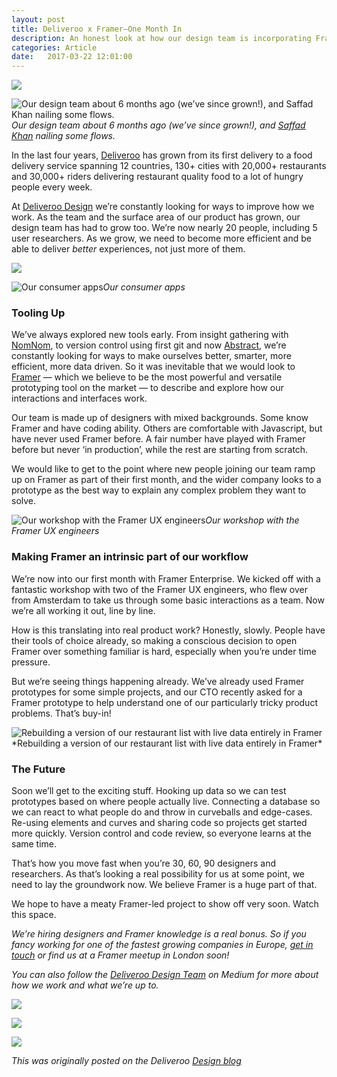 ```yaml
---
layout: post
title: Deliveroo x Framer–One Month In
description: An honest look at how our design team is incorporating Framer into our workflow.
categories: Article
date:   2017-03-22 12:01:00
---
```


![](https://cdn-images-1.medium.com/max/4000/0*ILisHfu-uqacnL85.jpg)

![Our design team about 6 months ago (we’ve since grown!), and [Saffad Khan](undefined) nailing some flows.](https://cdn-images-1.medium.com/max/11520/1*RR7AuKEioVvEWBfH_xl0JQ.jpeg)*Our design team about 6 months ago (we’ve since grown!), and [Saffad Khan](undefined) nailing some flows.*

In the last four years, [Deliveroo](https://www.deliveroo.co.uk) has grown from its first delivery to a food delivery service spanning 12 countries, 130+ cities with 20,000+ restaurants and 30,000+ riders delivering restaurant quality food to a lot of hungry people every week.

At [Deliveroo Design](https://www.deliveroo.design/) we’re constantly looking for ways to improve how we work. As the team and the surface area of our product has grown, our design team has had to grow too. We’re now nearly 20 people, including 5 user researchers. As we grow, we need to become more efficient and be able to deliver *better* experiences, not just more of them.

![](https://cdn-images-1.medium.com/max/3200/0*RM9YVIYmbRTCmSVv.)

![Our consumer apps](https://cdn-images-1.medium.com/max/3840/0*EAZwRtVSyVWfQ3cG.png)*Our consumer apps*

### Tooling Up

We’ve always explored new tools early. From insight gathering with [NomNom](https://nomnom.it/), to version control using first git and now [Abstract](https://www.abstractapp.com/), we’re constantly looking for ways to make ourselves better, smarter, more efficient, more data driven. So it was inevitable that we would look to [Framer](https://framer.com/?utm_source=Medium&utm_campaign=Deliveroo_Post&utm_medium=Blog) — which we believe to be the most powerful and versatile prototyping tool on the market — to describe and explore how our interactions and interfaces work.

Our team is made up of designers with mixed backgrounds. Some know Framer and have coding ability. Others are comfortable with Javascript, but have never used Framer before. A fair number have played with Framer before but never ‘in production’, while the rest are starting from scratch.

We would like to get to the point where new people joining our team ramp up on Framer as part of their first month, and the wider company looks to a prototype as the best way to explain any complex problem they want to solve.

![Our workshop with the Framer UX engineers](https://cdn-images-1.medium.com/max/4000/0*RQOfR9q0r-98LTSq.jpg)*Our workshop with the Framer UX engineers*

### **Making Framer an intrinsic part of our workflow**

We’re now into our first month with Framer Enterprise. We kicked off with a fantastic workshop with two of the Framer UX engineers, who flew over from Amsterdam to take us through some basic interactions as a team. Now we’re all working it out, line by line.

How is this translating into real product work? Honestly, slowly. People have their tools of choice already, so making a conscious decision to open Framer over something familiar is hard, especially when you’re under time pressure.

But we’re seeing things happening already. We’ve already used Framer prototypes for some simple projects, and our CTO recently asked for a Framer prototype to help understand one of our particularly tricky product problems. That’s buy-in!

![Rebuilding a version of our restaurant list with live data entirely in Framer](https://cdn-images-1.medium.com/max/3200/0*X4Ng6y90_9wAfvQY.)*Rebuilding a version of our restaurant list with live data entirely in Framer*

### **The Future**

Soon we’ll get to the exciting stuff. Hooking up data so we can test prototypes based on where people actually live. Connecting a database so we can react to what people do and throw in curveballs and edge-cases. Re-using elements and curves and sharing code so projects get started more quickly. Version control and code review, so everyone learns at the same time.

That’s how you move fast when you’re 30, 60, 90 designers and researchers. As that’s looking a real possibility for us at some point, we need to lay the groundwork now. We believe Framer is a huge part of that.

We hope to have a meaty Framer-led project to show off very soon. Watch this space.

*We’re hiring designers and Framer knowledge is a real bonus. So if you fancy working for one of the fastest growing companies in Europe, [get in touch](https://www.deliveroo.design) or find us at a Framer meetup in London soon!*

*You can also follow the [Deliveroo Design Team](undefined) on Medium for more about how we work and what we’re up to.*

![](https://cdn-images-1.medium.com/max/2000/1*iDDdgl0YNt5yOiz3SSnh8Q.png)

![](https://cdn-images-1.medium.com/max/2000/1*H6W5-QpHqVSRRR2N9NSe3w@2x.png)

![](https://cdn-images-1.medium.com/max/2000/1*WJp-afZyQk72Y14YsubOcQ@2x.png)

_This was originally posted on the Deliveroo [Design blog](https://blog.framer.com/deliveroo-x-framer-one-month-in-c791d0589e10)_
